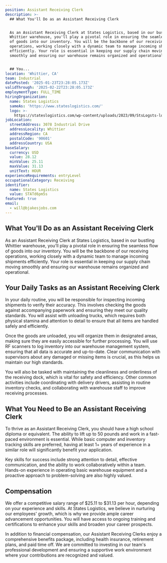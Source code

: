 ```yaml
---
position: Assistant Receiving Clerk
description: >-
  ## What You'll Do as an Assistant Receiving Clerk


  As an Assistant Receiving Clerk at States Logistics, based in our bustling
  Whittier warehouse, you'll play a pivotal role in ensuring the seamless flow
  of goods into our inventory. You will be the backbone of our receiving
  operations, working closely with a dynamic team to manage incoming shipments
  efficiently. Your role is essential in keeping our supply chain moving
  smoothly and ensuring our warehouse remains organized and operational.


  ## You...
location: 'Whittier, CA'
team: Industrial
datePosted: '2025-01-23T23:28:05.173Z'
validThrough: '2025-02-22T23:28:05.173Z'
employmentType: FULL_TIME
hiringOrganization:
  name: States Logistics
  sameAs: 'https://www.stateslogistics.com/'
  logo: >-
    https://stateslogistics.com/wp-content/uploads/2023/09/StsLogsts-logo-170x170px.png
jobLocation:
  streetAddress: 3078 Industrial Drive
  addressLocality: Whittier
  addressRegion: CA
  postalCode: '90601'
  addressCountry: USA
baseSalary:
  currency: USD
  value: 28.12
  minValue: 25.11
  maxValue: 31.13
  unitText: HOUR
experienceRequirements: entryLevel
occupationalCategory: Receiving
identifier:
  name: States Logistics
  value: STATd6pm5s
featured: true
email:
  - will@bjakesjobs.com
---
```




## What You'll Do as an Assistant Receiving Clerk

As an Assistant Receiving Clerk at States Logistics, based in our bustling Whittier warehouse, you'll play a pivotal role in ensuring the seamless flow of goods into our inventory. You will be the backbone of our receiving operations, working closely with a dynamic team to manage incoming shipments efficiently. Your role is essential in keeping our supply chain moving smoothly and ensuring our warehouse remains organized and operational.

## Your Daily Tasks as an Assistant Receiving Clerk

In your daily routine, you will be responsible for inspecting incoming shipments to verify their accuracy. This involves checking the goods against accompanying paperwork and ensuring they meet our quality standards. You will assist with unloading trucks, which requires both physical stamina and attention to detail to ensure that all items are handled safely and efficiently.

Once the goods are unloaded, you will organize them in designated areas, making sure they are easily accessible for further processing. You will use RF scanners to log inventory into our warehouse management system, ensuring that all data is accurate and up-to-date. Clear communication with supervisors about any damaged or missing items is crucial, as this helps us maintain our high standards.

You will also be tasked with maintaining the cleanliness and orderliness of the receiving dock, which is vital for safety and efficiency. Other common activities include coordinating with delivery drivers, assisting in routine inventory checks, and collaborating with warehouse staff to improve receiving processes.

## What You Need to Be an Assistant Receiving Clerk

To thrive as an Assistant Receiving Clerk, you should have a high school diploma or equivalent. The ability to lift up to 50 pounds and work in a fast-paced environment is essential. While basic computer and inventory tracking skills are preferred, having at least 1+ years of experience in a similar role will significantly benefit your application.

Key skills for success include strong attention to detail, effective communication, and the ability to work collaboratively within a team. Hands-on experience in operating basic warehouse equipment and a proactive approach to problem-solving are also highly valued.

## Compensation

We offer a competitive salary range of $25.11 to $31.13 per hour, depending on your experience and skills. At States Logistics, we believe in nurturing our employees' growth, which is why we provide ample career advancement opportunities. You will have access to ongoing training and certifications to enhance your skills and broaden your career prospects.

In addition to financial compensation, our Assistant Receiving Clerks enjoy a comprehensive benefits package, including health insurance, retirement plans, and paid time off. We are committed to investing in our team's professional development and ensuring a supportive work environment where your contributions are recognized and valued.